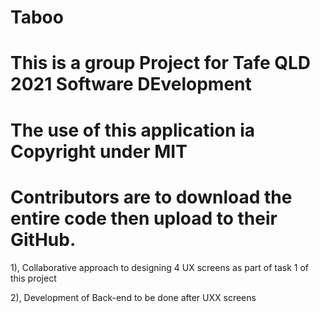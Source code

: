 # Taboo

# This is a group Project for Tafe QLD 2021 Software DEvelopment
# The use of this application ia Copyright under MIT
# Contributors are to download the entire code then upload to their GitHub.

1), Collaborative approach to designing 4 UX screens as part of task 1 of this project 

2), Development of Back-end to be done after UXX screens
